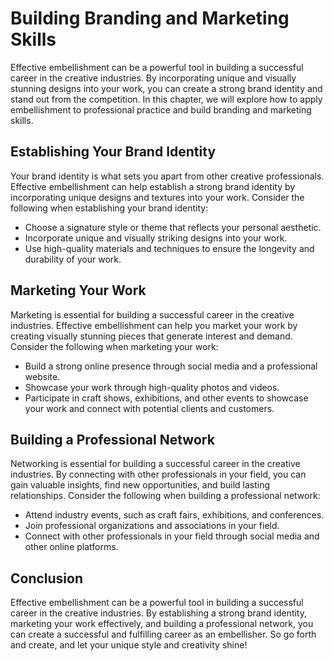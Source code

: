 Building Branding and Marketing Skills
==================================================================================================

Effective embellishment can be a powerful tool in building a successful career in the creative industries. By incorporating unique and visually stunning designs into your work, you can create a strong brand identity and stand out from the competition. In this chapter, we will explore how to apply embellishment to professional practice and build branding and marketing skills.

Establishing Your Brand Identity
--------------------------------

Your brand identity is what sets you apart from other creative professionals. Effective embellishment can help establish a strong brand identity by incorporating unique designs and textures into your work. Consider the following when establishing your brand identity:

* Choose a signature style or theme that reflects your personal aesthetic.
* Incorporate unique and visually striking designs into your work.
* Use high-quality materials and techniques to ensure the longevity and durability of your work.

Marketing Your Work
-------------------

Marketing is essential for building a successful career in the creative industries. Effective embellishment can help you market your work by creating visually stunning pieces that generate interest and demand. Consider the following when marketing your work:

* Build a strong online presence through social media and a professional website.
* Showcase your work through high-quality photos and videos.
* Participate in craft shows, exhibitions, and other events to showcase your work and connect with potential clients and customers.

Building a Professional Network
-------------------------------

Networking is essential for building a successful career in the creative industries. By connecting with other professionals in your field, you can gain valuable insights, find new opportunities, and build lasting relationships. Consider the following when building a professional network:

* Attend industry events, such as craft fairs, exhibitions, and conferences.
* Join professional organizations and associations in your field.
* Connect with other professionals in your field through social media and other online platforms.

Conclusion
----------

Effective embellishment can be a powerful tool in building a successful career in the creative industries. By establishing a strong brand identity, marketing your work effectively, and building a professional network, you can create a successful and fulfilling career as an embellisher. So go forth and create, and let your unique style and creativity shine!
